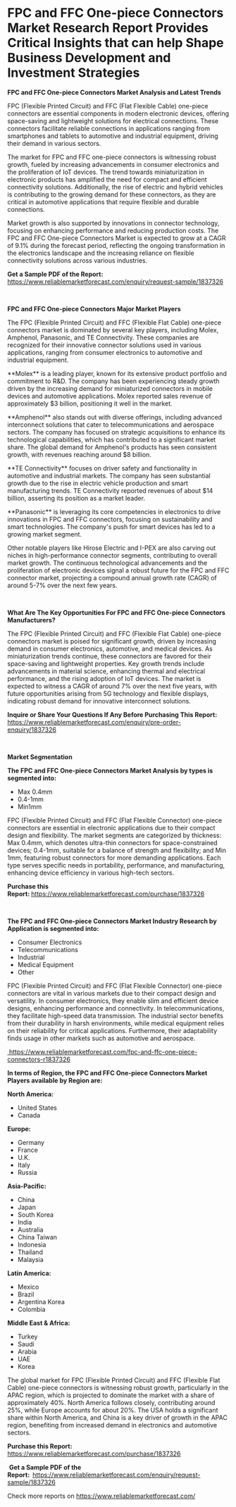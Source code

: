 <p><h1>FPC and FFC One-piece Connectors Market Research Report Provides Critical Insights that can help Shape Business Development and Investment Strategies</h1></p><p><strong>FPC and FFC One-piece Connectors Market Analysis and Latest Trends</strong></p>
<p><p>FPC (Flexible Printed Circuit) and FFC (Flat Flexible Cable) one-piece connectors are essential components in modern electronic devices, offering space-saving and lightweight solutions for electrical connections. These connectors facilitate reliable connections in applications ranging from smartphones and tablets to automotive and industrial equipment, driving their demand in various sectors.</p><p>The market for FPC and FFC one-piece connectors is witnessing robust growth, fueled by increasing advancements in consumer electronics and the proliferation of IoT devices. The trend towards miniaturization in electronic products has amplified the need for compact and efficient connectivity solutions. Additionally, the rise of electric and hybrid vehicles is contributing to the growing demand for these connectors, as they are critical in automotive applications that require flexible and durable connections.</p><p>Market growth is also supported by innovations in connector technology, focusing on enhancing performance and reducing production costs. The FPC and FFC One-piece Connectors Market is expected to grow at a CAGR of 9.1% during the forecast period, reflecting the ongoing transformation in the electronics landscape and the increasing reliance on flexible connectivity solutions across various industries.</p></p>
<p><strong>Get a Sample PDF of the Report:&nbsp;</strong> <a href="https://www.reliablemarketforecast.com/enquiry/request-sample/1837326?utm_campaign=2253&utm_medium=2&utm_source=Github&utm_content=ia&utm_term=10022025&utm_id=fpc-and-ffc-one-piece-connectors">https://www.reliablemarketforecast.com/enquiry/request-sample/1837326</a></p>
<p>&nbsp;</p>
<p><strong>FPC and FFC One-piece Connectors Major Market Players</strong></p>
<p><p>The FPC (Flexible Printed Circuit) and FFC (Flexible Flat Cable) one-piece connectors market is dominated by several key players, including Molex, Amphenol, Panasonic, and TE Connectivity. These companies are recognized for their innovative connector solutions used in various applications, ranging from consumer electronics to automotive and industrial equipment.</p><p>**Molex** is a leading player, known for its extensive product portfolio and commitment to R&D. The company has been experiencing steady growth driven by the increasing demand for miniaturized connectors in mobile devices and automotive applications. Molex reported sales revenue of approximately $3 billion, positioning it well in the market.</p><p>**Amphenol** also stands out with diverse offerings, including advanced interconnect solutions that cater to telecommunications and aerospace sectors. The company has focused on strategic acquisitions to enhance its technological capabilities, which has contributed to a significant market share. The global demand for Amphenol's products has seen consistent growth, with revenues reaching around $8 billion.</p><p>**TE Connectivity** focuses on driver safety and functionality in automotive and industrial markets. The company has seen substantial growth due to the rise in electric vehicle production and smart manufacturing trends. TE Connectivity reported revenues of about $14 billion, asserting its position as a market leader.</p><p>**Panasonic** is leveraging its core competencies in electronics to drive innovations in FPC and FFC connectors, focusing on sustainability and smart technologies. The company's push for smart devices has led to a growing market segment.</p><p>Other notable players like Hirose Electric and I-PEX are also carving out niches in high-performance connector segments, contributing to overall market growth. The continuous technological advancements and the proliferation of electronic devices signal a robust future for the FPC and FFC connector market, projecting a compound annual growth rate (CAGR) of around 5-7% over the next few years.</p></p>
<p>&nbsp;</p>
<p><strong>What Are The Key Opportunities For FPC and FFC One-piece Connectors Manufacturers?</strong></p>
<p><p>The FPC (Flexible Printed Circuit) and FFC (Flexible Flat Cable) one-piece connectors market is poised for significant growth, driven by increasing demand in consumer electronics, automotive, and medical devices. As miniaturization trends continue, these connectors are favored for their space-saving and lightweight properties. Key growth trends include advancements in material science, enhancing thermal and electrical performance, and the rising adoption of IoT devices. The market is expected to witness a CAGR of around 7% over the next five years, with future opportunities arising from 5G technology and flexible displays, indicating robust demand for innovative interconnect solutions.</p></p>
<p><strong>Inquire or Share Your Questions If Any Before Purchasing This Report:</strong> <a href="https://www.reliablemarketforecast.com/enquiry/pre-order-enquiry/1837326?utm_campaign=2253&utm_medium=2&utm_source=Github&utm_content=ia&utm_term=10022025&utm_id=fpc-and-ffc-one-piece-connectors">https://www.reliablemarketforecast.com/enquiry/pre-order-enquiry/1837326</a></p>
<p>&nbsp;</p>
<p><strong>Market Segmentation</strong></p>
<p><strong>The FPC and FFC One-piece Connectors Market Analysis by types is segmented into:</strong></p>
<p><ul><li>Max  0.4mm</li><li>0.4-1mm</li><li>Min1mm</li></ul></p>
<p><p>FPC (Flexible Printed Circuit) and FFC (Flat Flexible Connector) one-piece connectors are essential in electronic applications due to their compact design and flexibility. The market segments are categorized by thickness: Max 0.4mm, which denotes ultra-thin connectors for space-constrained devices; 0.4-1mm, suitable for a balance of strength and flexibility; and Min 1mm, featuring robust connectors for more demanding applications. Each type serves specific needs in portability, performance, and manufacturing, enhancing device efficiency in various high-tech sectors.</p></p>
<p><strong>Purchase this Report:&nbsp;</strong><a href="https://www.reliablemarketforecast.com/purchase/1837326?utm_campaign=2253&utm_medium=2&utm_source=Github&utm_content=ia&utm_term=10022025&utm_id=fpc-and-ffc-one-piece-connectors">https://www.reliablemarketforecast.com/purchase/1837326</a></p>
<p>&nbsp;</p>
<p><strong>The FPC and FFC One-piece Connectors Market Industry Research by Application is segmented into:</strong></p>
<p><ul><li>Consumer Electronics</li><li>Telecommunications</li><li>Industrial</li><li>Medical Equipment</li><li>Other</li></ul></p>
<p><p>FPC (Flexible Printed Circuit) and FFC (Flat Flexible Connector) one-piece connectors are vital in various markets due to their compact design and versatility. In consumer electronics, they enable slim and efficient device designs, enhancing performance and connectivity. In telecommunications, they facilitate high-speed data transmission. The industrial sector benefits from their durability in harsh environments, while medical equipment relies on their reliability for critical applications. Furthermore, their adaptability finds usage in other markets such as automotive and aerospace.</p></p>
<p><a href="https://www.reliablemarketforecast.com/fpc-and-ffc-one-piece-connectors-r1837326?utm_campaign=2253&utm_medium=2&utm_source=Github&utm_content=ia&utm_term=10022025&utm_id=fpc-and-ffc-one-piece-connectors">&nbsp;https://www.reliablemarketforecast.com/fpc-and-ffc-one-piece-connectors-r1837326</a></p>
<p><strong>In terms of Region, the FPC and FFC One-piece Connectors Market Players available by Region are:</strong></p>
<p>
    <p> <strong> North America: </strong>
        <ul>
            <li>United States</li>
            <li>Canada</li>
        </ul>
        </p> 
    <p> <strong> Europe: </strong>
        <ul>
            <li>Germany</li>
            <li>France</li>
            <li>U.K.</li>
            <li>Italy</li>
            <li>Russia</li>
        </ul>
        </p> 
    <p> <strong> Asia-Pacific: </strong>
        <ul>
            <li>China</li>
            <li>Japan</li>
            <li>South Korea</li>
            <li>India</li>
            <li>Australia</li>
            <li>China Taiwan</li>
            <li>Indonesia</li>
            <li>Thailand</li>
            <li>Malaysia</li>
        </ul>
        </p> 
    <p> <strong> Latin America: </strong>
        <ul>
            <li>Mexico</li>
            <li>Brazil</li>
            <li>Argentina Korea</li>
            <li>Colombia</li>
        </ul>
        </p> 
    <p> <strong> Middle East & Africa: </strong>
        <ul>
            <li>Turkey</li>
            <li>Saudi</li>
            <li>Arabia</li>
            <li>UAE</li>
            <li>Korea</li>
        </ul>
    </p>
    </p>
<p><p>The global market for FPC (Flexible Printed Circuit) and FFC (Flexible Flat Cable) one-piece connectors is witnessing robust growth, particularly in the APAC region, which is projected to dominate the market with a share of approximately 40%. North America follows closely, contributing around 25%, while Europe accounts for about 20%. The USA holds a significant share within North America, and China is a key driver of growth in the APAC region, benefiting from increased demand in electronics and automotive sectors.</p></p>
<p><strong>Purchase this Report: </strong><a href="https://www.reliablemarketforecast.com/purchase/1837326?utm_campaign=2253&utm_medium=2&utm_source=Github&utm_content=ia&utm_term=10022025&utm_id=fpc-and-ffc-one-piece-connectors">https://www.reliablemarketforecast.com/purchase/1837326</a></p>
<p>&nbsp;<strong>Get a Sample PDF of the Report:&nbsp;&nbsp;</strong><a href="https://www.reliablemarketforecast.com/enquiry/request-sample/1837326?utm_campaign=2253&utm_medium=2&utm_source=Github&utm_content=ia&utm_term=10022025&utm_id=fpc-and-ffc-one-piece-connectors">https://www.reliablemarketforecast.com/enquiry/request-sample/1837326</a></p>
<p><strong></strong></p>
<p>Check more reports on <a href="https://www.reliablemarketforecast.com/?utm_campaign=2253&utm_medium=2&utm_source=Github&utm_content=ia&utm_term=10022025&utm_id=fpc-and-ffc-one-piece-connectors">https://www.reliablemarketforecast.com/</a></p>